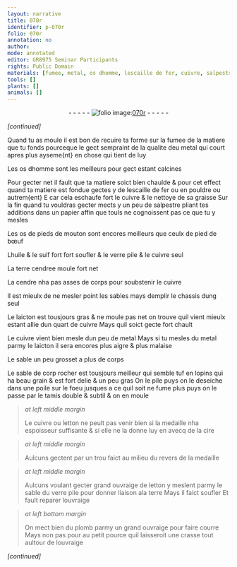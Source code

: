 ```yaml
---
layout: narrative
title: 070r
identifier: p-070r
folio: 070r
annotation: no
author:
mode: annotated
editor: GR8975 Seminar Participants
rights: Public Domain
materials: [fumee, metal, os dhomme, lescaille de fer, cuivre, salpestre, papier, os de pieds de mouton, pied de bœuf, huile, suif, verre, terre cendree, cendre, laicton, tuf, letton, cire, terre, plomb]
tools: []
plants: []
animals: []
---
```


<div class="folio" align="center">- - - - - <a href="http://gallica.bnf.fr/ark:/12148/btv1b10500001g/f145.image" target="_blank"><img src="https://cu-mkp.github.io/2017-workshop-edition/assets/photo-icon.png" alt="folio image: " style="display:inline-block; margin-bottom:-3px;"/>070r</a> - - - - - </div>  
 
*[continued]*
  
Quand tu as moule il est bon de recuire ta forme sur la
 <span class="m">fumee</span> de la matiere que tu fonds pourceque le gect sempraint
 de la qualite deu <span class="m">metal</span> qui court apres plus ayseme{nt} en chose
 qui tient de luy
 
Les <span class="m">os dhomme</span> sont les meilleurs pour gect estant calcines
 
Pour gecter net il fault que ta matiere soict bien chaulde
 & pour cet effect quand ta matiere est fondue gectes y de
 <span class="m">lescaille de fer</span> ou en pouldre ou autrem{ent} E car cela
 eschaufe fort le <span class="m">cuivre</span> & le nettoye de sa graisse Sur
 la fin quand tu vouldras gecter mects y un peu de
 <span class="m">salpestre</span> pliant tes additions dans un <span class="m">papier</span> affin que touls
 ne cognoissent pas ce que tu y mesles
 
Les <span class="m">os de pieds de mouton</span> sont encores meilleurs que
 ceulx de <span class="m">pied de bœuf</span>
 
L<span class="m">huile</span> & le <span class="m">suif</span> fort fort soufler & le <span class="m">verre</span> pile & le <span class="m">cuivre</span> seul
 
La <span class="m">terre cendree</span> moule fort net
 
La <span class="m">cendre</span> nha pas asses de corps pour soubstenir le
 <span class="m">cuivre</span>
 
Il est mieulx de ne mesler point les sables mays demplir
 le chassis dung seul
 
Le <span class="m">laicton</span> est tousjours gras & ne moule pas net on trouve
 quil vient mieulx estant allie dun quart de <span class="m">cuivre</span> Mays quil
 soict gecte fort chault
 
Le <span class="m">cuivre</span> vient bien mesle dun peu de <span class="m">metal</span> Mays si tu mesles
 du <span class="m">metal</span> parmy le <span class="m">laicton</span> il sera encores plus aigre & plus malaise
 
Le sable un peu grosset a plus de corps
 
Le sable de corp rocher est tousjours meilleur qui semble <span class="m">tuf</span> en
 lopins qui ha beau grain & est fort delie & un peu gras On le
 pile puys on le deseiche dans une poile sur le foeu jusques a ce
 quil soit ne fume plus puys on le passe par le tamis double &
 subtil & on en moule 
 
> *at left middle margin*
> 
>   Le <span class="m">cuivre</span> ou <span class="m">letton</span>
 ne peult pas venir
 bien si la medaille
 nha espoisseur
 suffisante & si elle
 ne la donne luy
 en avecq de la <span class="m">cire</span>
 
> *at left middle margin*
> 
>   Aulcuns gectent
 par un trou
 faict au milieu
 du revers de la
 medaille
 
> *at left middle margin*
> 
>   Aulcuns
 voulant
 gecter grand
 ouvraige de
 <span class="m">letton</span> y meslent
 parmy le sable
 du <span class="m">verre</span> pile
 pour donner
 liaison ala
 <span class="m">terre</span> Mays il
 faict soufler
 Et fault
 reparer
 louvraige
 
> *at left bottom margin*
> 
>   On mect bien
 du <span class="m">plomb</span> parmy
 un grand
 ouvraige pour
 faire courre
 Mays non pas
 pour au petit
 pource quil laisseroit
 une crasse tout
 aultour de
 louvraige
 
*[continued]*
 
